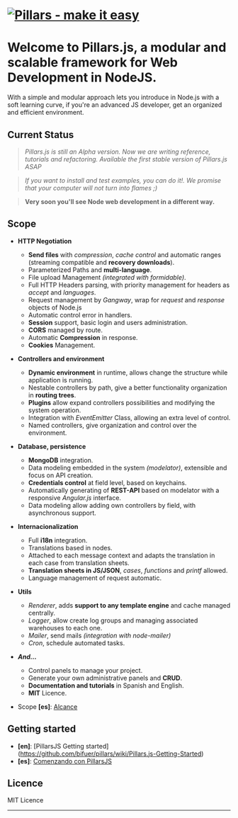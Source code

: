 # [![Pillars - make it easy ](http://pillarsjs.com/logo.png)](http://pillarsjs.com/)

# Welcome to **Pillars.js**, a modular and scalable framework for Web Development in NodeJS.

With a simple and modular approach lets you introduce in Node.js with a soft learning curve, if you're an advanced JS developer, get an organized and efficient environment. 

## Current Status

> *Pillars.js is still an Alpha version. Now we are writing reference, tutorials and refactoring.*
> *Available the first stable version of Pillars.js ASAP*

> *If you want to install and test examples, you can do it!. We promise that your computer will not turn into flames ;)*

> **Very soon you'll see Node web development in a different way.**

## Scope

- **HTTP Negotiation**
  - **Send files** with *compression*, *cache control* and automatic ranges (streaming compatible and **recovery downloads**).
  - Parameterized Paths and **multi-language**.
  - File upload Management *(integrated with formidable)*.
  - Full HTTP Headers parsing, with priority management for headers as *accept* and *languages*.
  - Request management by *Gangway*, wrap for *request* and *response* objects of Node.js 
  - Automatic control error in handlers.
  - **Session** support, basic login and users administration.
  - **CORS** managed by route.
  - Automatic **Compression** in response.
  - **Cookies** Management.

- **Controllers and environment**
  - **Dynamic environment** in runtime, allows change the structure while application is running.
  - Nestable controllers by path, give a better functionality organization in **routing trees**.
  - **Plugins** allow expand controllers possibilities and modifying the system operation.
  - Integration with *EventEmitter* Class, allowing an extra level of control.
  - Named controllers, give organization and control over the environment.

- **Database, persistence**
  - **MongoDB** integration.
  - Data modeling embedded in the system *(modelator)*, extensible and focus on API creation.
  - **Credentials control** at field level, based on keychains. 
  - Automatically generating of **REST-API** based on modelator with a responsive *Angular.js* interface.
  - Data modeling allow adding own controllers by field, with asynchronous support.

- **Internacionalization**
  - Full **i18n** integration.
  - Translations based in nodes. 
  - Attached to each message context and adapts the translation in each case from translation sheets.
  - **Translation sheets in JS/JSON**, *cases*, *functions* and *printf* allowed.
  - Language management of request automatic.

- **Utils**
  - *Renderer*, adds **support to any template engine** and cache managed centrally.
  - *Logger*, allow create log groups and managing associated warehouses to each one.
  - *Mailer*, send mails *(integration with node-mailer)*
  - *Cron*, schedule automated tasks.

- _**And...**_
  - Control panels to manage your project.
  - Generate your own administrative panels and **CRUD**.
  - **Documentation and tutorials** in Spanish and English.
  - **MIT** Licence.


 - Scope **[es]**: [Alcance](https://github.com/bifuer/pillars/wiki/Comenzando-con-Pillars.js#alcance)


## Getting started

 - **[en]**: [PillarsJS Getting started] (https://github.com/bifuer/pillars/wiki/Pillars.js-Getting-Started)
 - **[es]**: [Comenzando con PillarsJS](https://github.com/bifuer/pillars/wiki/Comenzando-con-Pillars.js)


## Licence
MIT Licence

---
 

